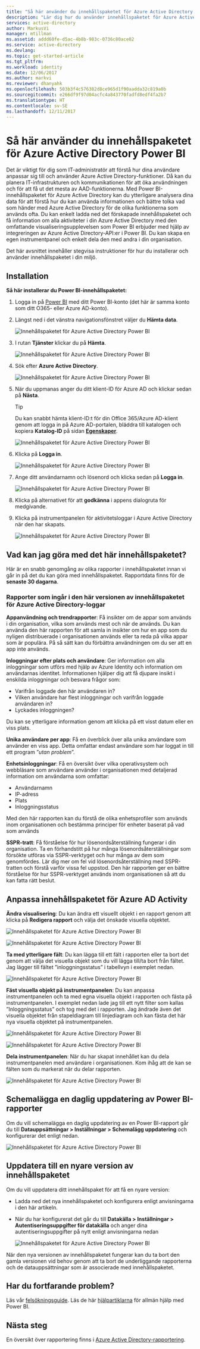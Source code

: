 ```yaml
---
title: "Så här använder du innehållspaketet för Azure Active Directory Power BI | Microsoft Docs"
description: "Lär dig hur du använder innehållspaketet för Azure Active Directory Power BI"
services: active-directory
author: MarkusVi
manager: mtillman
ms.assetid: addd60fe-d5ac-4b8b-983c-0736c80ace02
ms.service: active-directory
ms.devlang: 
ms.topic: get-started-article
ms.tgt_pltfrm: 
ms.workload: identity
ms.date: 12/06/2017
ms.author: markvi
ms.reviewer: dhanyahk
ms.openlocfilehash: 503b3f4c576382d8ce965d1f90aadda32c819a0b
ms.sourcegitcommit: e266df9f97d04acfc4a843770fadfd8edf4fa2b7
ms.translationtype: HT
ms.contentlocale: sv-SE
ms.lasthandoff: 12/11/2017
---
```

# <a name="how-to-use-the-azure-active-directory-power-bi-content-pack"></a>Så här använder du innehållspaketet för Azure Active Directory Power BI

Det är viktigt för dig som IT-administratör att förstå hur dina användare anpassar sig till och använder Azure Active Directory-funktioner. Då kan du planera IT-infrastrukturen och kommunikationen för att öka användningen och för att få ut det mesta av AAD-funktionerna. Med Power BI-innehållspaketet för Azure Active Directory kan du ytterligare analysera dina data för att förstå hur du kan använda informationen och bättre tolka vad som händer med Azure Active Directory för de olika funktionerna som används ofta.  Du kan enkelt ladda ned det förskapade innehållspaketet och få information om alla aktiviteter i din Azure Active Directory med den omfattande visualiseringsupplevelsen som Power BI erbjuder med hjälp av integreringen av Azure Active Directory-API:er i Power BI. Du kan skapa en egen instrumentpanel och enkelt dela den med andra i din organisation. 

Det här avsnittet innehåller stegvisa instruktioner för hur du installerar och använder innehållspaketet i din miljö.

## <a name="installation"></a>Installation  

**Så här installerar du Power BI-innehållspaketet:**

1. Logga in på [Power BI](https://app.powerbi.com/groups/me/getdata/services) med ditt Power BI-konto (det här är samma konto som ditt O365- eller Azure AD-konto).

2. Längst ned i det vänstra navigationsfönstret väljer du **Hämta data**.

    ![Innehållspaketet för Azure Active Directory Power BI](./media/active-directory-reporting-power-bi-content-pack-how-to/01.png)
 
3. I rutan **Tjänster** klickar du på **Hämta**.
   
    ![Innehållspaketet för Azure Active Directory Power BI](./media/active-directory-reporting-power-bi-content-pack-how-to/02.png)

4.  Sök efter **Azure Active Directory**.

    ![Innehållspaketet för Azure Active Directory Power BI](./media/active-directory-reporting-power-bi-content-pack-how-to/03.png)
 
5.  När du uppmanas anger du ditt klient-ID för Azure AD och klickar sedan på **Nästa**.

    > [!TIP] 
    > Du kan snabbt hämta klient-ID:t för din Office 365/Azure AD-klient genom att logga in på Azure AD-portalen, bläddra till katalogen och kopiera **Katalog-ID** på sidan [**Egenskaper**](https://portal.azure.com/#blade/Microsoft_AAD_IAM/ActiveDirectoryMenuBlade/Properties).

    ![Innehållspaketet för Azure Active Directory Power BI](./media/active-directory-reporting-power-bi-content-pack-how-to/04.png) 

6.  Klicka på **Logga in**. 
 
    ![Innehållspaketet för Azure Active Directory Power BI](./media/active-directory-reporting-power-bi-content-pack-how-to/05.png) 



7.  Ange ditt användarnamn och lösenord och klicka sedan på **Logga in**.
 
    ![Innehållspaketet för Azure Active Directory Power BI](./media/active-directory-reporting-power-bi-content-pack-how-to/06.png) 

8.  Klicka på alternativet för att **godkänna** i appens dialogruta för medgivande.
 
9.  Klicka på instrumentpanelen för aktivitetsloggar i Azure Active Directory när den har skapats.
 
    ![Innehållspaketet för Azure Active Directory Power BI](./media/active-directory-reporting-power-bi-content-pack-how-to/08.png) 

## <a name="what-can-i-do-with-this-content-pack"></a>Vad kan jag göra med det här innehållspaketet?

Här är en snabb genomgång av olika rapporter i innehållspaketet innan vi går in på det du kan göra med innehållspaketet. Rapportdata finns för de **senaste 30 dagarna**.

### <a name="reports-included-in-this-version-of-azure-active-directory-logs-content-pack"></a>Rapporter som ingår i den här versionen av innehållspaketet för Azure Active Directory-loggar

**Appanvändning och trendrapporter**: Få insikter om de appar som används i din organisation, vilka som används mest och när de används. Du kan använda den här rapporten för att samla in insikter om hur en app som du nyligen distribuerade i organisationen används eller ta reda på vilka appar som är populära. På så sätt kan du förbättra användningen om du ser att en app inte används.

**Inloggningar efter plats och användare**: Ger information om alla inloggningar som utförs med hjälp av Azure Identity och information om användarnas identitet. Informationen hjälper dig att få djupare insikt i enskilda inloggningar och besvara frågor som:

- Varifrån loggade den här användaren in?
- Vilken användare har flest inloggningar och varifrån loggade användaren in? 
- Lyckades inloggningen?  
 
Du kan se ytterligare information genom att klicka på ett visst datum eller en viss plats.

**Unika användare per app**: Få en överblick över alla unika användare som använder en viss app. Detta omfattar endast användare som har loggat in till ett program ”*utan problem*”.

**Enhetsinloggningar**: Få en översikt över vilka operativsystem och webbläsare som användare använder i organisationen med detaljerad information om användarna som omfattar:

- Användarnamn
- IP-adress
- Plats 
- Inloggningsstatus 

Med den här rapporten kan du förstå de olika enhetsprofiler som används inom organisationen och bestämma principer för enheter baserat på vad som används

**SSPR-tratt**: Få förståelse för hur lösenordsåterställning fungerar i din organisation. Ta en förhandstitt på hur många lösenordsåterställningar som försökte utföras via SSPR-verktyget och hur många av dem som genomfördes. Lär dig mer om fel vid lösenordsåterställning med SSPR-tratten och förstå varför vissa fel uppstod. Den här rapporten ger en bättre förståelse för hur SSPR-verktyget används inom organisationen så att du kan fatta rätt beslut.

## <a name="customizing-azure-ad-activity-content-pack"></a>Anpassa innehållspaketet för Azure AD Activity

**Ändra visualisering**: Du kan ändra ett visuellt objekt i en rapport genom att klicka på **Redigera rapport** och välja det önskade visuella objektet.
 
![Innehållspaketet för Azure Active Directory Power BI](./media/active-directory-reporting-power-bi-content-pack-how-to/09.png) 
 
![Innehållspaketet för Azure Active Directory Power BI](./media/active-directory-reporting-power-bi-content-pack-how-to/10.png) 

**Ta med ytterligare fält**: Du kan lägga till ett fält i rapporten eller ta bort det genom att välja det visuella objekt som du vill lägga till/ta bort från fältet. Jag lägger till fältet ”inloggningsstatus” i tabellvyn i exemplet nedan. 
 
![Innehållspaketet för Azure Active Directory Power BI](./media/active-directory-reporting-power-bi-content-pack-how-to/11.png) 

**Fäst visuella objekt på instrumentpanelen**: Du kan anpassa instrumentpanelen och ta med egna visuella objekt i rapporten och fästa på instrumentpanelen. I exemplet nedan lade jag till ett nytt filter som kallas ”Inloggningsstatus” och tog med det i rapporten. Jag ändrade även det visuella objektet från stapeldiagram till linjediagram och kan fästa det här nya visuella objektet på instrumentpanelen.

![Innehållspaketet för Azure Active Directory Power BI](./media/active-directory-reporting-power-bi-content-pack-how-to/12.png) 

![Innehållspaketet för Azure Active Directory Power BI](./media/active-directory-reporting-power-bi-content-pack-how-to/13.png) 
 

 


**Dela instrumentpanelen**: När du har skapat innehållet kan du dela instrumentpanelen med användare i organisationen. Kom ihåg att de kan se fälten som du markerat när du delar rapporten.
 
![Innehållspaketet för Azure Active Directory Power BI](./media/active-directory-reporting-power-bi-content-pack-how-to/14.png) 



## <a name="scheduling-a-daily-refresh-of-your-power-bi-report"></a>Schemalägga en daglig uppdatering av Power BI-rapporter

Om du vill schemalägga en daglig uppdatering av en Power BI-rapport går du till **Datauppsättningar > Inställningar > Schemalägg uppdatering** och konfigurerar det enligt nedan.
 
![Innehållspaketet för Azure Active Directory Power BI](./media/active-directory-reporting-power-bi-content-pack-how-to/15.png) 

## <a name="updating-to-newer-version-of-content-pack"></a>Uppdatera till en nyare version av innehållspaketet

Om du vill uppdatera ditt innehållspaket för att få en nyare version:

- Ladda ned det nya innehållspaketet och konfigurera enligt anvisningarna i den här artikeln.

- När du har konfigurerat det går du till **Datakälla > Inställningar > Autentiseringsuppgifter för datakälla** och anger dina autentiseringsuppgifter på nytt enligt anvisningarna nedan

    ![Innehållspaketet för Azure Active Directory Power BI](./media/active-directory-reporting-power-bi-content-pack-how-to/16.png) 

När den nya versionen av innehållspaketet fungerar kan du ta bort den gamla versionen vid behov genom att ta bort de underliggande rapporterna och de datauppsättningar som är associerade med innehållspaketet.

## <a name="still-having-issues"></a>Har du fortfarande problem? 

Läs vår [felsökningsguide](active-directory-reporting-troubleshoot-content-pack.md). Läs de här [hjälpartiklarna](https://powerbi.microsoft.com/en-us/documentation/powerbi-service-get-started/) för allmän hjälp med Power BI.
 

## <a name="next-steps"></a>Nästa steg

En översikt över rapportering finns i [Azure Active Directory-rapportering](active-directory-reporting-azure-portal.md).

